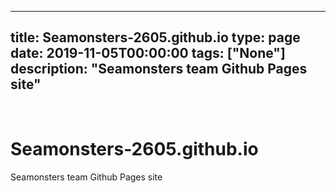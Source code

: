 
---
title: Seamonsters-2605.github.io
type: page
date: 2019-11-05T00:00:00
tags: ["None"]
description: "Seamonsters team Github Pages site"
---


<br>

# Seamonsters-2605.github.io
Seamonsters team Github Pages site
